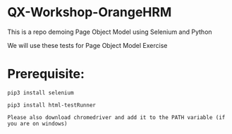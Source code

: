 # QX-Workshop-OrangeHRM
This is a repo demoing Page Object Model using Selenium and Python

We will use these tests for Page Object Model Exercise 

Prerequisite:
============

 ```pip3 install selenium```

```pip3 install html-testRunner``` 

```Please also download chromedriver and add it to the PATH variable (if you are on windows)```

